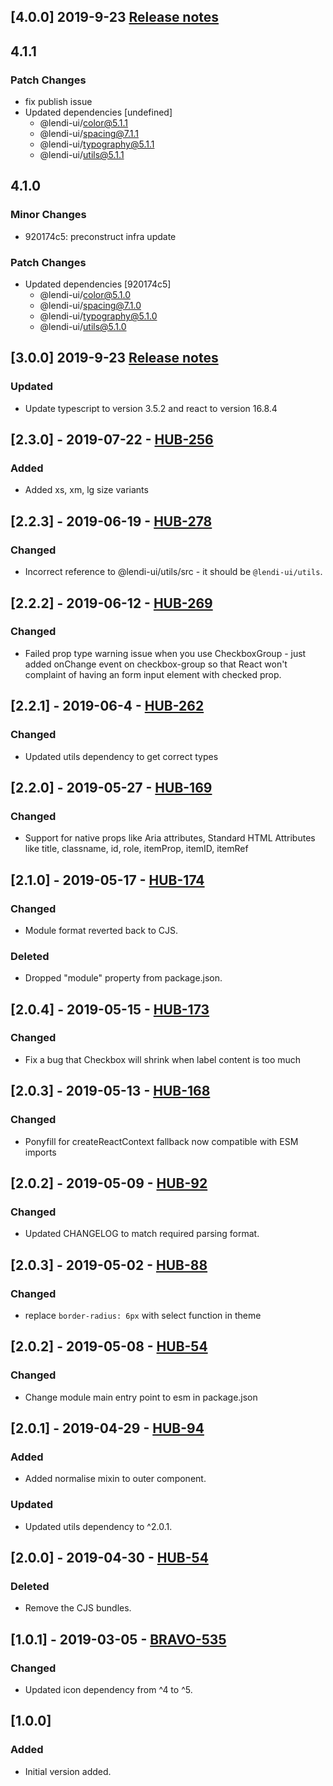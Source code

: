 ## [4.0.0] 2019-9-23 [Release notes](https://creditandfinance.atlassian.net/wiki/spaces/HUB/pages/803930391/Upcoming+Major+Changes)

## 4.1.1

### Patch Changes

- fix publish issue
- Updated dependencies [undefined]
  - @lendi-ui/color@5.1.1
  - @lendi-ui/spacing@7.1.1
  - @lendi-ui/typography@5.1.1
  - @lendi-ui/utils@5.1.1

## 4.1.0

### Minor Changes

- 920174c5: preconstruct infra update

### Patch Changes

- Updated dependencies [920174c5]
  - @lendi-ui/color@5.1.0
  - @lendi-ui/spacing@7.1.0
  - @lendi-ui/typography@5.1.0
  - @lendi-ui/utils@5.1.0

## [3.0.0] 2019-9-23 [Release notes](https://creditandfinance.atlassian.net/wiki/spaces/HUB/pages/803930391/Upcoming+Major+Changes)

### Updated

- Update typescript to version 3.5.2 and react to version 16.8.4

## [2.3.0] - 2019-07-22 - [HUB-256](https://creditandfinance.atlassian.net/browse/HUB-256)

### Added

- Added xs, xm, lg size variants

## [2.2.3] - 2019-06-19 - [HUB-278](https://creditandfinance.atlassian.net/browse/HUB-278)

### Changed

- Incorrect reference to @lendi-ui/utils/src - it should be `@lendi-ui/utils`.

## [2.2.2] - 2019-06-12 - [HUB-269](https://creditandfinance.atlassian.net/browse/HUB-269)

### Changed

- Failed prop type warning issue when you use CheckboxGroup - just added onChange event on checkbox-group so that React won't complaint of having an form input element with checked prop.

## [2.2.1] - 2019-06-4 - [HUB-262](https://creditandfinance.atlassian.net/browse/HUB-262)

### Changed

- Updated utils dependency to get correct types

## [2.2.0] - 2019-05-27 - [HUB-169](https://creditandfinance.atlassian.net/browse/HUB-169)

### Changed

- Support for native props like Aria attributes, Standard HTML Attributes like title, classname, id, role, itemProp, itemID, itemRef

## [2.1.0] - 2019-05-17 - [HUB-174](https://creditandfinance.atlassian.net/browse/HUB-174)

### Changed

- Module format reverted back to CJS.

### Deleted

- Dropped "module" property from package.json.

## [2.0.4] - 2019-05-15 - [HUB-173](https://creditandfinance.atlassian.net/browse/HUB-173)

### Changed

- Fix a bug that Checkbox will shrink when label content is too much

## [2.0.3] - 2019-05-13 - [HUB-168](https://creditandfinance.atlassian.net/browse/HUB-168)

### Changed

- Ponyfill for createReactContext fallback now compatible with ESM imports

## [2.0.2] - 2019-05-09 - [HUB-92](https://creditandfinance.atlassian.net/browse/HUB-92)

### Changed

- Updated CHANGELOG to match required parsing format.

## [2.0.3] - 2019-05-02 - [HUB-88](https://creditandfinance.atlassian.net/browse/HUB-88)

### Changed

- replace `border-radius: 6px` with select function in theme

## [2.0.2] - 2019-05-08 - [HUB-54](https://creditandfinance.atlassian.net/browse/HUB-54)

### Changed

- Change module main entry point to esm in package.json

## [2.0.1] - 2019-04-29 - [HUB-94](https://creditandfinance.atlassian.net/browse/HUB-94)

### Added

- Added normalise mixin to outer component.

### Updated

- Updated utils dependency to ^2.0.1.

## [2.0.0] - 2019-04-30 - [HUB-54](https://creditandfinance.atlassian.net/browse/HUB-54)

### Deleted

- Remove the CJS bundles.

## [1.0.1] - 2019-03-05 - [BRAVO-535](https://creditandfinance.atlassian.net/browse/BRAVO-535)

### Changed

- Updated icon dependency from ^4 to ^5.

## [1.0.0]

### Added

- Initial version added.
